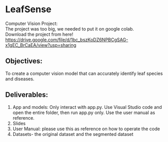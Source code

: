 # LeafSense
Computer Vision Project: <br>
The project was too big, we needed to put it on google colab. <br>
Download the project from here! <br>
https://drive.google.com/file/d/1bc_bszKoDZ6NPBCgSAG-x1gEC_BrCaEA/view?usp=sharing <br>
## Objectives:
To create a computer vision model that can accurately identify leaf species and diseases.
## Deliverables:
1. App and models: Only interact with app.py. Use Visual Studio code and open the entire folder, then run app.py only. Use the user manual as reference.
2. Slides
3. User Manual: please use this as reference on how to operate the code
4. Datasets- the original dataset and the segmented dataset
